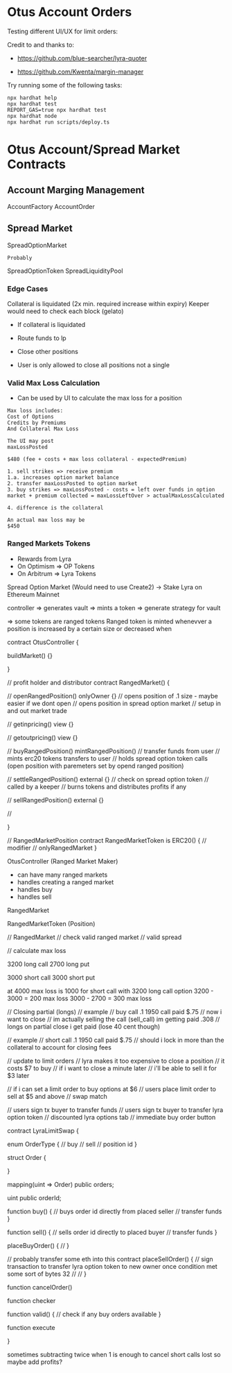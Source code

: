 # Otus Account Orders

Testing different UI/UX for limit orders:

Credit to and thanks to:

-   https://github.com/blue-searcher/lyra-quoter

-   https://github.com/Kwenta/margin-manager

Try running some of the following tasks:

```shell
npx hardhat help
npx hardhat test
REPORT_GAS=true npx hardhat test
npx hardhat node
npx hardhat run scripts/deploy.ts
```

# Otus Account/Spread Market Contracts

## Account Marging Management

AccountFactory
AccountOrder

## Spread Market

SpreadOptionMarket

```
Probably
```

SpreadOptionToken
SpreadLiquidityPool

### Edge Cases

Collateral is liquidated (2x min. required increase within expiry)
Keeper would need to check each block (gelato)

-   If collateral is liquidated
-   Route funds to lp
-   Close other positions

-   User is only allowed to close all positions not a single

### Valid Max Loss Calculation

-   Can be used by UI to calculate the max loss for a position

```
Max loss includes:
Cost of Options
Credits by Premiums
And Collateral Max Loss

The UI may post
maxLossPosted

$480 (fee + costs + max loss collateral - expectedPremium)

1. sell strikes => receive premium
1.a. increases option market balance
2. transfer maxLossPosted to option market
3. buy strikes => maxLossPosted - costs = left over funds in option market + premium collected = maxLossLeftOver > actualMaxLossCalculated

4. difference is the collateral

An actual max loss may be
$450
```

### Ranged Markets Tokens

-   Rewards from Lyra
-   On Optimism => OP Tokens
-   On Arbitrum => Lyra Tokens

Spread Option Market (Would need to use Create2)
-> Stake Lyra on Ethereum Mainnet

controller => generates vault => mints a token
=> generate strategy for vault

=> some tokens are ranged tokens
Ranged token is minted whenevver a position is increased by a certain size
or decreased when

contract OtusController {

buildMarket() {}

}

// profit holder and distributor
contract RangedMarket() {

// openRangedPosition() onlyOwner {}
// opens position of .1 size - maybe easier if we dont open
// opens position in spread option market
// setup in and out market trade

// getinpricing() view {}

// getoutpricing() view {}

// buyRangedPosition() mintRangedPosition()
// transfer funds from user
// mints erc20 tokens transfers to user
// holds spread option token calls (open position with paremeters set by opend ranged position)

// settleRangedPosition() external {}
// check on spread option token
// called by a keeper
// burns tokens and distributes profits if any

// sellRangedPosition() external {}

//

}

// RangedMarketPosition
contract RangedMarketToken is ERC20() {
// modifier
// onlyRangedMarket
}

OtusController (Ranged Market Maker)

-   can have many ranged markets
-   handles creating a ranged market
-   handles buy
-   handles sell

RangedMarket

RangedMarketToken (Position)

// RangedMarket
// check valid ranged market
// valid spread

// calculate max loss

3200 long call
2700 long put

3000 short call
3000 short put

at 4000 max loss is 1000 for short call
with 3200 long call option
3200 - 3000 = 200 max loss
3000 - 2700 = 300 max loss

// Closing partial (longs)
// example
// buy call .1 1950 call paid $.75
// now i want to close
// im actually selling the call (sell_call) im getting paid .308
// longs on partial close i get paid (lose 40 cent though)

// example
// short call .1 1950 call paid $.75
// should i lock in more than the collateral to account for closing fees

// update to limit orders
// lyra makes it too expensive to close a position
// it costs $7 to buy
// if i want to close a minute later
// i'll be able to sell it for $3 later

// if i can set a limit order to buy options at $6
// users place limit order to sell at $5 and above
// swap match

// users sign tx buyer to transfer funds
// users sign tx buyer to transfer lyra option token
// discounted lyra options tab
// immediate buy order button

contract LyraLimitSwap {

enum OrderType {
// buy
// sell
// position id
}

struct Order {

}

mapping(uint => Order) public orders;

uint public orderId;

function buy() {
// buys order id directly from placed seller
// transfer funds
}

function sell() {
// sells order id directly to placed buyer
// transfer funds
}

placeBuyOrder() {
//
}

// probably transfer some eth into this contract
placeSellOrder() {
// sign transaction to transfer lyra option token to new owner once condition met some sort of bytes 32
//
//
}

function cancelOrder()

function checker

function valid() {
// check if any buy orders available
}

function execute

}

sometimes subtracting twice when 1 is enough to cancel short calls lost
so maybe add profits?

